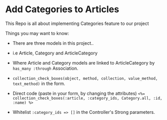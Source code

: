 # Add Categories to Articles

This Repo is all about implementing Categories feature to our project

Things you may want to know:

* There are three models in this project..

* i.e Article, Category and ArticleCategory

* Where Article and Category models are linked to ArticleCategory by ``` has_many :through ``` Association.

* ``` collection_check_boxes(object, method, collection, value_method, text_method) ``` in the form.

* Direct code (paste in your form, by changing the attributes) ``` <%= collection_check_boxes(:article, :category_ids, Category.all, :id, :name) %> ```

* Whitelist ``` :category_ids => [] ``` in the Controller's Strong parameters.
